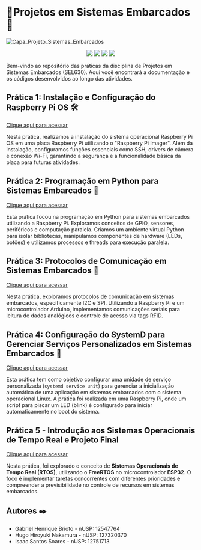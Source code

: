 # 🐧Projetos em Sistemas Embarcados🍓

![Capa_Projeto_Sistemas_Embarcados](https://github.com/user-attachments/assets/c564049a-3c1d-4dca-9478-c2fd31279563)

<p align="center">
<img src="https://img.shields.io/github/license/ISS2718/Praticas_de_Projetos_em_Sistemas_Embarcados"/>
<img src="https://img.shields.io/badge/Language-Python-ffd343"/>
<img src="https://img.shields.io/badge/Language-C/C++-3186a0"/>
<img src="https://img.shields.io/badge/OS-PiOS-E30B5C"/>
</p>

Bem-vindo ao repositório das práticas da disciplina de Projetos em Sistemas Embarcados (SEL630). Aqui você encontrará a documentação e os códigos desenvolvidos ao longo das atividades.

## Prática 1: Instalação e Configuração do Raspberry Pi OS 🛠️
[Clique aqui para acessar](./Pratica_1/)

Nesta prática, realizamos a instalação do sistema operacional Raspberry Pi OS em uma placa Raspberry Pi utilizando o "Raspberry Pi Imager". Além da instalação, configuramos funções essenciais como SSH, drivers de câmera e conexão Wi-Fi, garantindo a segurança e a funcionalidade básica da placa para futuras atividades.

## Prática 2: Programação em Python para Sistemas Embarcados 🐍
[Clique aqui para acessar](./Pratica_2/)

Esta prática focou na programação em Python para sistemas embarcados utilizando a Raspberry Pi. Exploramos conceitos de GPIO, sensores, periféricos e computação paralela. Criamos um ambiente virtual Python para isolar bibliotecas, manipulamos componentes de hardware (LEDs, botões) e utilizamos processos e threads para execução paralela.

## Prática 3: Protocolos de Comunicação em Sistemas Embarcados 🔗
[Clique aqui para acessar](./Pratica_3/)

Nesta prática, exploramos protocolos de comunicação em sistemas embarcados, especificamente I2C e SPI. Utilizando a Raspberry Pi e um microcontrolador Arduino, implementamos comunicações seriais para leitura de dados analógicos e controle de acesso via tags RFID.

## Prática 4: Configuração do SystemD para Gerenciar Serviços Personalizados em Sistemas Embarcados 🐧
[Clique aqui para acessar](./Pratica_4/)

Esta prática tem como objetivo configurar uma unidade de serviço personalizada (`systemd service unit`) para gerenciar a inicialização automática de uma aplicação em sistemas embarcados com o sistema operacional Linux. A prática foi realizada em uma Raspberry Pi, onde um script para piscar um LED (blink) é configurado para iniciar automaticamente no boot do sistema.

## Prática 5 - Introdução aos Sistemas Operacionais de Tempo Real e Projeto Final 
[Clique aqui para acessar](./Pratica_5/)

Nesta prática, foi explorado o conceito de **Sistemas Operacionais de Tempo Real (RTOS)**, utilizando o **FreeRTOS** no microcontrolador **ESP32**. O foco é implementar tarefas concorrentes com diferentes prioridades e compreender a previsibilidade no controle de recursos em sistemas embarcados.

## Autores ✒️
- Gabriel Henrique Brioto - nUSP: 12547764
- Hugo Hiroyuki Nakamura - nUSP: 127320370
- Isaac Santos Soares - nUSP: 12751713